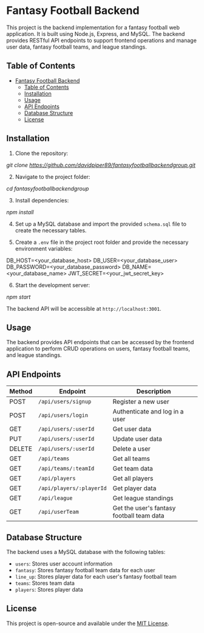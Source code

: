 # Fantasy Football Backend

This project is the backend implementation for a fantasy football web application. It is built using Node.js, Express, and MySQL. The backend provides RESTful API endpoints to support frontend operations and manage user data, fantasy football teams, and league standings.

## Table of Contents

- [Fantasy Football Backend](#fantasy-football-backend)
  - [Table of Contents](#table-of-contents)
  - [Installation](#installation)
  - [Usage](#usage)
  - [API Endpoints](#api-endpoints)
  - [Database Structure](#database-structure)
  - [License](#license)

## Installation

1. Clone the repository:

_git clone https://github.com/davidpiper89/fantasyfootballbackendgroup.git_

2. Navigate to the project folder:

_cd fantasyfootballbackendgroup_

3. Install dependencies:

_npm install_

4. Set up a MySQL database and import the provided `schema.sql` file to create the necessary tables.

5. Create a `.env` file in the project root folder and provide the necessary environment variables:

DB_HOST=<your_database_host>
DB_USER=<your_database_user>
DB_PASSWORD=<your_database_password>
DB_NAME=<your_database_name>
JWT_SECRET=<your_jwt_secret_key>

6. Start the development server:

_npm start_

The backend API will be accessible at `http://localhost:3001`.

## Usage

The backend provides API endpoints that can be accessed by the frontend application to perform CRUD operations on users, fantasy football teams, and league standings.

## API Endpoints

| Method | Endpoint                 | Description                               |
| ------ | ------------------------ | ----------------------------------------- |
| POST   | `/api/users/signup`      | Register a new user                       |
| POST   | `/api/users/login`       | Authenticate and log in a user            |
| GET    | `/api/users/:userId`     | Get user data                             |
| PUT    | `/api/users/:userId`     | Update user data                          |
| DELETE | `/api/users/:userId`     | Delete a user                             |
| GET    | `/api/teams`             | Get all teams                             |
| GET    | `/api/teams/:teamId`     | Get team data                             |
| GET    | `/api/players`           | Get all players                           |
| GET    | `/api/players/:playerId` | Get player data                           |
| GET    | `/api/league`            | Get league standings                      |
| GET    | `/api/userTeam`          | Get the user's fantasy football team data |

## Database Structure

The backend uses a MySQL database with the following tables:

- `users`: Stores user account information
- `fantasy`: Stores fantasy football team data for each user
- `line_up`: Stores player data for each user's fantasy football team
- `teams`: Stores team data
- `players`: Stores player data

## License

This project is open-source and available under the [MIT License](LICENSE).
